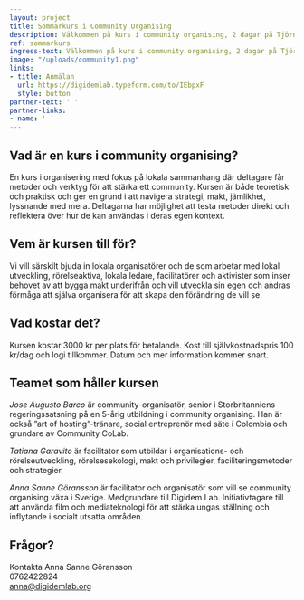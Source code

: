 ```yaml
---
layout: project
title: Sommarkurs i Community Organising
description: Välkommen på kurs i community organising, 2 dagar på Tjörn och 1 dag i Göteborg, juni 2019!
ref: sommarkurs
ingress-text: Välkommen på kurs i community organising, 2 dagar på Tjörn och 1 dag i Göteborg, juni 2019!
image: "/uploads/community1.png"
links:
- title: Anmälan
  url: https://digidemlab.typeform.com/to/IEbpxF
  style: button
partner-text: ' '
partner-links:
- name: ' '
---
```


## Vad är en kurs i community organising?
En kurs i organisering med fokus på lokala sammanhang där deltagare får metoder och verktyg för att stärka ett community. Kursen är både teoretisk och praktisk och ger en grund i att navigera strategi, makt, jämlikhet, lyssnande med mera. Deltagarna har möjlighet att testa metoder direkt och reflektera över hur de kan användas i deras egen kontext.

## Vem är kursen till för?
Vi vill särskilt bjuda in lokala organisatörer och de som arbetar med lokal utveckling, rörelseaktiva, lokala ledare, facilitatörer och aktivister som inser behovet av att bygga makt underifrån och vill utveckla sin egen och andras förmåga att själva organisera för att skapa den förändring de vill se.

## Vad kostar det?
Kursen kostar 3000 kr per plats för betalande. Kost till självkostnadspris 100 kr/dag och logi tillkommer. Datum och mer information kommer snart.

## Teamet som håller kursen
*Jose Augusto Barco* är community-organisatör, senior i Storbritanniens regeringssatsning på en 5-årig utbildning i community organising. Han är också ”art of hosting”-tränare, social entreprenör med säte i Colombia och grundare av Community CoLab.

*Tatiana Garavito* är facilitator som utbildar i organisations- och rörelseutveckling, rörelsesekologi, makt och privilegier, faciliteringsmetoder och strategier.

*Anna Sanne Göransson* är facilitator och organisatör som vill se community organising växa i Sverige. Medgrundare till Digidem Lab. Initiativtagare till att använda film och mediateknologi för att stärka ungas ställning och inflytande i socialt utsatta områden.

## Frågor?
Kontakta Anna Sanne Göransson  
0762422824  
<anna@digidemlab.org>
